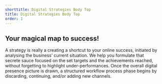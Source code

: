```yaml
---
shorttitle: Digital Strategies Body Top
title: Digital Strategies Body Top
order: 1
---
```

## Your magical map to success!

A strategy is really a creating a shortcut to your online success, initiated by analysing the business’ current situation. We help you formulate that secrete sauce focused on the set targets and the achievements reached, without forgetting to highlight under-performances. Once the overall digital presence picture is drawn, a structured workflow process phase begins by discarding, continuing, and/or adding new channels.